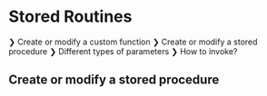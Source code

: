 # Stored Routines

❯ Create or modify a custom function ❯ Create or modify a stored procedure ❯ Different types of parameters ❯ How to invoke?

## Create or modify a stored procedure

